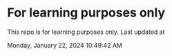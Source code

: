 # For learning purposes only
This repo is for learning purposes only.
Last updated at

Monday, January 22, 2024 10:49:42 AM


